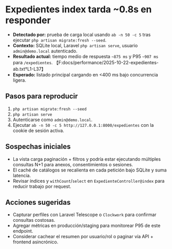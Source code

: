 # Expedientes index tarda ~0.8s en responder

- **Detectado por:** prueba de carga local usando `ab -n 50 -c 5` tras ejecutar `php artisan migrate:fresh --seed`.
- **Contexto:** SQLite local, Laravel `php artisan serve`, usuario `admin@demo.local` autenticado.
- **Resultado actual:** tiempo medio de respuesta `~875 ms` y P95 `~907 ms` para `/expedientes`. 【F:docs/performance/2025-10-22-expedientes-ab.txt†L1-L37】
- **Esperado:** listado principal cargando en <400 ms bajo concurrencia ligera.

## Pasos para reproducir
1. `php artisan migrate:fresh --seed`
2. `php artisan serve`
3. Autenticarse como `admin@demo.local`.
4. Ejecutar `ab -n 50 -c 5 http://127.0.0.1:8000/expedientes` con la cookie de sesión activa.

## Sospechas iniciales
- La vista carga paginación + filtros y podría estar ejecutando múltiples consultas N+1 para anexos, consentimientos o sesiones.
- El caché de catálogos se recalienta en cada petición bajo SQLite y suma latencia.
- Revisar índices y `withCount`/`select` en `ExpedienteController@index` para reducir trabajo por request.

## Acciones sugeridas
- Capturar perfiles con Laravel Telescope o `Clockwork` para confirmar consultas costosas.
- Agregar métricas en producción/staging para monitorear P95 de este endpoint.
- Considerar cachear el resumen por usuario/rol o paginar vía API + frontend asincrónico.
